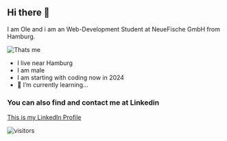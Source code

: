 ## Hi there 👋

I am Ole and i am an Web-Development Student at NeueFische GmbH from Hamburg.

![Thats me](https://media.licdn.com/dms/image/C4D03AQHWt-TV3LYfnA/profile-displayphoto-shrink_200_200/0/1554747820716?e=1724889600&v=beta&t=AE9pyccfevXXwyr4DrzZOvgzOLVB8E-QJwtmiTHUji0)

- I live near Hamburg
- I am male
- I am starting with coding now in 2024
- 🌱 I’m currently learning...

### You can also find and contact me at Linkedin
[This is my LinkedIn Profile](https://www.linkedin.com/in/ole-backhaus/)

![visitors](https://visitor-badge.glitch.me/badge?page_id=OBackh)

<!--Counter from: https://visitor-badge.glitch.me/#docs-->

<!--
**OBackh/OBackH** is a ✨ _special_ ✨ repository because its `README.md` (this file) appears on your GitHub profile.

Here are some ideas to get you started:

- 🔭 I’m currently working on ...
- 🌱 I’m currently learning ...
- 👯 I’m looking to collaborate on ...
- 🤔 I’m looking for help with ...
- 💬 Ask me about ...
- 📫 How to reach me: ...
- 😄 Pronouns: ...
- ⚡ Fun fact: ...
-->
